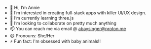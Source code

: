 - 👋 Hi, I’m Annie
- 👀 I’m interested in creating full-stack apps with killer UI/UX design.
- 🌱 I’m currently learning three.js
- 💞️ I’m looking to collaborate on pretty much anything
- 📫 You can reach me via email @ abaysinger@proton.me
- 😄 Pronouns: She/Her
- ⚡ Fun fact: I'm obsessed with baby animals!!

<!---
abaybay0/abaybay0 is a ✨ special ✨ repository because its `README.md` (this file) appears on your GitHub profile.
You can click the Preview link to take a look at your changes.
--->
